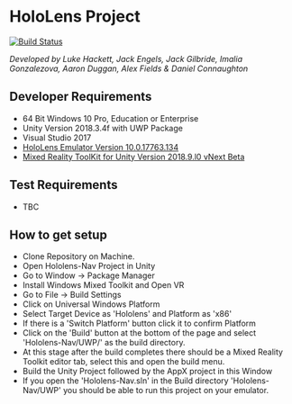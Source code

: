 # HoloLens Project
[![Build Status](http://37.228.204.28:8080/buildStatus/icon?job=SWENG-Group-9/master)](http://37.228.204.28:8080/job/SWENG-Group-9/job/master/)

_Developed by Luke Hackett, Jack Engels, Jack Gilbride, Imalia Gonzalezova, Aaron Duggan, Alex Fields & Daniel Connaughton_
## Developer Requirements

* 64 Bit Windows 10 Pro, Education or Enterprise
* Unity Version 2018.3.4f with UWP Package
* Visual Studio 2017
* [HoloLens Emulator Version 10.0.17763.134](https://docs.microsoft.com/en-us/windows/mixed-reality/using-the-hololens-emulator)
* [Mixed Reality ToolKit for Unity Version 2018.9.l0 vNext Beta](https://github.com/Microsoft/MixedRealityToolkit-Unity/releases/tag/2018.9.0-Beta)

## Test Requirements
* TBC 

## How to get setup

* Clone Repository on Machine.
* Open Hololens-Nav Project in Unity
* Go to Window -> Package Manager
* Install Windows Mixed Toolkit and Open VR
* Go to File -> Build Settings
* Click on Universal Windows Platform
* Select Target Device as 'Hololens' and Platform as 'x86'
* If there is a 'Switch Platform' button click it to confirm Platform
* Click on the 'Build' button at the bottom of the page
and select 'Hololens-Nav/UWP/' as the build directory.
* At this stage after the build completes there should be a Mixed Reality Toolkit
editor tab, select this and open the build menu.
* Build the Unity Project followed by the AppX project in this Window
* If you open the 'Hololens-Nav.sln' in the Build directory 'Hololens-Nav/UWP' you
should be able to run this project on your emulator.


